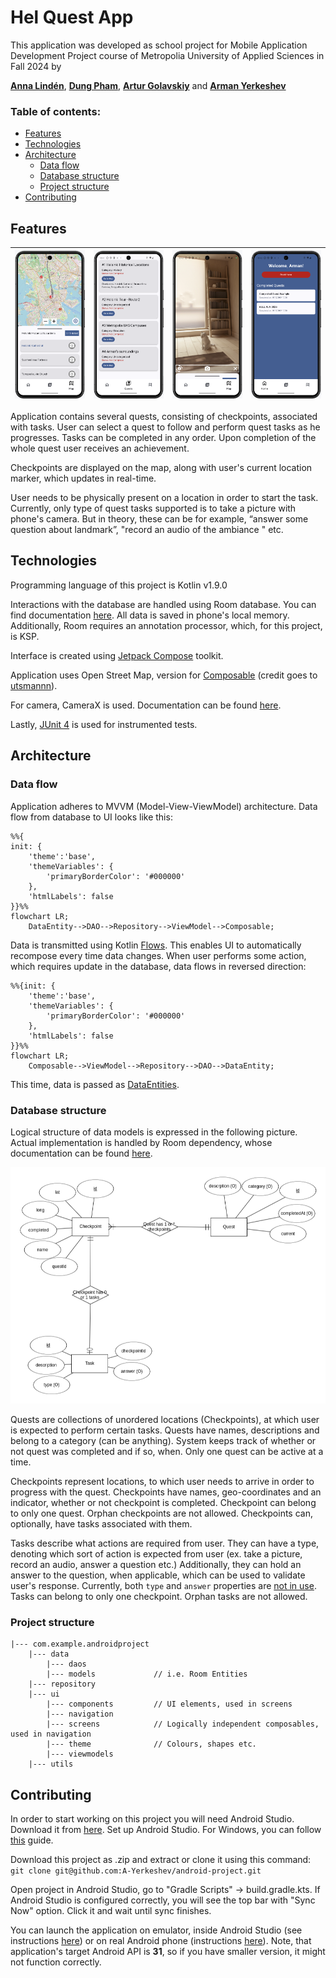 # Hel Quest App
This application was developed as school project for Mobile Application Development Project course of Metropolia University of Applied Sciences in Fall 2024 by

[**Anna Lindén**](https://github.com/AnnaLinden), [**Dung Pham**](https://github.com/dungdpham), [**Artur Golavskiy**](https://github.com/arturgola) and [**Arman Yerkeshev**](https://github.com/A-Yerkeshev)

### Table of contents:
- [Features](#features)
- [Technologies](#technologies)
- [Architecture](#architecture)
  - [Data flow](#data-flow)
  - [Database structure](#database-structure)
  - [Project structure](#project-structure)
- [Contributing](#contributing)

## Features
|![Map screen](https://github.com/A-Yerkeshev/android-project/blob/main/Documents/map-screen.png) |![Quests list screen](https://github.com/A-Yerkeshev/android-project/blob/main/Documents/quests-list-screen.png)|![Camera view](https://github.com/A-Yerkeshev/android-project/blob/main/Documents/camera-view.png)|![Achievements screen](https://github.com/A-Yerkeshev/android-project/blob/main/Documents/achievements-screen.png)|
|:-:|:-:|:-:|:-:|

Application contains several quests, consisting of checkpoints, associated with tasks. User can select a quest to follow and perform quest tasks as he progresses. Tasks can be completed in any order. Upon completion of the whole quest  user receives an achievement.

Checkpoints are displayed on the map, along with user's current location marker, which updates in real-time.

User  needs  to  be  physically  present  on a location  in  order  to  start  the  task. Currently, only type of quest tasks supported is to take a picture with phone's camera. But in theory, these can be for  example,  “answer  some  question  about  landmark”, "record an audio of the ambiance " etc.
## Technologies
Programming language of this project is Kotlin v1.9.0

Interactions with the database are handled using Room database. You can find documentation [here](https://developer.android.com/jetpack/androidx/releases/room). All data is saved in phone's local memory. Additionally, Room requires an annotation processor, which, for this project, is KSP.

Interface is created using [Jetpack Compose](https://developer.android.com/compose) toolkit.

Application uses Open Street Map, version for [Composable](https://github.com/utsmannn/osm-android-compose) (credit goes to [utsmannn](https://github.com/utsmannn)).

For camera, CameraX is used. Documentation can be found [here](https://developer.android.com/media/camera/camerax).

Lastly, [JUnit 4](https://junit.org/junit4/) is used for instrumented tests.
## Architecture
### Data flow
Application adheres to MVVM (Model-View-ViewModel) architecture. Data flow from database to UI looks like this:

```mermaid
%%{
init: {
	'theme':'base',
	'themeVariables': {
		'primaryBorderColor': '#000000'
	},
	'htmlLabels': false
}}%%
flowchart LR;
    DataEntity-->DAO-->Repository-->ViewModel-->Composable;
```

Data is transmitted using Kotlin [Flows](https://developer.android.com/kotlin/flow). This enables UI to automatically recompose every time data changes.
When user performs some action, which requires update in the database, data flows in reversed direction:
```mermaid
%%{init: {
	'theme':'base',
	'themeVariables': {
		'primaryBorderColor': '#000000'
	},
	'htmlLabels': false
}}%%
flowchart LR;
    Composable-->ViewModel-->Repository-->DAO-->DataEntity;
```
This time, data is passed as [DataEntities](https://developer.android.com/training/data-storage/room/defining-data).
### Database structure
Logical structure of data models is expressed in the following picture. Actual implementation is handled by Room dependency, whose documentation can be found [here](https://developer.android.com/jetpack/androidx/releases/room).

![ERD-diagram](https://github.com/A-Yerkeshev/android-project/blob/main/Documents/Android-project-ERD.png)

Quests are collections of unordered locations (Checkpoints), at which user is expected to perform certain tasks. Quests have names, descriptions and belong to a category (can be anything). System keeps track of whether or not quest was completed and if so, when. Only one quest can be active at a time.

Checkpoints represent locations, to which user needs to arrive in order to progress with the quest. Checkpoints have names, geo-coordinates and an indicator, whether or not checkpoint is completed. Checkpoint can belong to only one quest. Orphan checkpoints are not allowed. Checkpoints can, optionally, have tasks associated with them.

Tasks describe what actions are required from user. They can have a type, denoting which sort of action is expected from user (ex. take a picture, record an audio, answer a question etc.) Additionally, they can hold an answer to the question, when applicable, which can be used to validate user's response. Currently, both `type` and `answer` properties are <ins>not in use</ins>. Tasks can belong to only one checkpoint. Orphan tasks are not allowed.
### Project structure
```
|--- com.example.androidproject
	|--- data
		|--- daos
		|--- models             // i.e. Room Entities
	|--- repository
	|--- ui
		|--- components         // UI elements, used in screens
		|--- navigation
		|--- screens            // Logically independent composables, used in navigation
		|--- theme              // Colours, shapes etc.
		|--- viewmodels
	|--- utils
```

## Contributing
In order to start working on this project you will need Android Studio. Download it from [here](https://developer.android.com/studio).
Set up Android Studio. For Windows, you can follow [this](https://www.geeksforgeeks.org/guide-to-install-and-set-up-android-studio/) guide.

Download this project as .zip and extract or clone it using this command:
`git clone git@github.com:A-Yerkeshev/android-project.git`

Open project in Android Studio, go to "Gradle Scripts" -> build.gradle.kts. If Android Studio is configured correctly, you will see the top bar with "Sync Now" option. Click it and wait until sync finishes.

You can launch the application on emulator, inside Android Studio (see instructions [here](https://developer.android.com/studio/run/emulator)) or on real Android phone (instructions [here](https://developer.android.com/codelabs/basic-android-kotlin-compose-connect-device#2)). Note, that application's target Android API is **31**, so if you have smaller version, it might not function correctly.